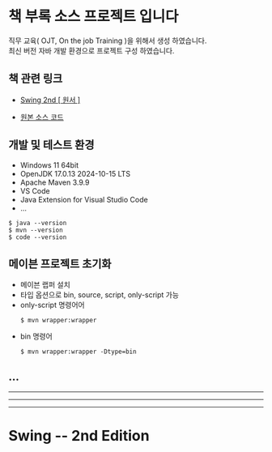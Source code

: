 # 책 부록 소스 프로젝트 입니다

직무 교육( OJT, On the job Training )을 위해서 생성 하였습니다.  
최신 버전 자바 개발 환경으로 프로젝트 구성 하였습니다.  


## 책 관련 링크  

- [Swing 2nd [ 원서 ]](https://www.manning.com/books/swing-second-edition)  

- [원본 소스 코드](https://www.manning.com/downloads/903)  


## 개발 및 테스트 환경

- Windows 11 64bit
- OpenJDK 17.0.13 2024-10-15 LTS
- Apache Maven 3.9.9
- VS Code
- Java Extension for Visual Studio Code
- ...

```
$ java --version
$ mvn --version
$ code --version
```

## 메이븐 프로젝트 초기화

- 메이븐 랩퍼 설치
- 타입 옵션으로 bin, source, script, only-script 가능
- only-script 명령어어
  ```
  $ mvn wrapper:wrapper
  ```
- bin 명령어
  ```
  $ mvn wrapper:wrapper -Dtype=bin
  ```

## ...


---
---
---


# Swing -- 2nd Edition  